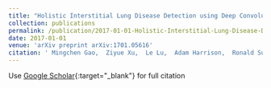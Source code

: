 ```yaml
---
title: "Holistic Interstitial Lung Disease Detection using Deep Convolutional Neural Networks: Multi-label Learning and Unordered Pooling"
collection: publications
permalink: /publication/2017-01-01-Holistic-Interstitial-Lung-Disease-Detection-using-Deep-Convolutional-Neural-Networks-Multi-label-Learning-and-Unordered-Pooling
date: 2017-01-01
venue: 'arXiv preprint arXiv:1701.05616'
citation: ' Mingchen Gao,  Ziyue Xu,  Le Lu,  Adam Harrison,  Ronald Summers,  Daniel Mollura, &quot;Holistic Interstitial Lung Disease Detection using Deep Convolutional Neural Networks: Multi-label Learning and Unordered Pooling.&quot; arXiv preprint arXiv:1701.05616, 2017.'
---
```

Use [Google Scholar](https://scholar.google.com/scholar?q=Holistic+Interstitial+Lung+Disease+Detection+using+Deep+Convolutional+Neural+Networks:+Multi+label+Learning+and+Unordered+Pooling){:target="_blank"} for full citation